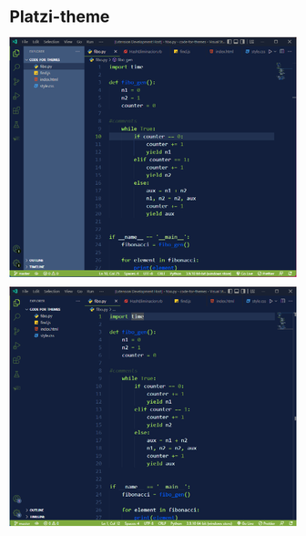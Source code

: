 # Platzi-theme

![This is an image](https://github.com/yesomac/platziTheme/blob/main/platzi_theme.png?raw=true)

![This is an image](https://github.com/yesomac/platziTheme/blob/main/platzi_themeII.png?raw=true)

